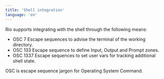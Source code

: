 ```yaml
---
title: 'Shell integration'
language: 'en'
---
```


Rio supports integrating with the shell through the following means:

- OSC 7 Escape sequences to advise the terminal of the working directory.
- OSC 133 Escape sequence to define Input, Output and Prompt zones.
- OSC 1337 Escape sequences to set user vars for tracking additional shell state.

OSC is escape sequence jargon for Operating System Command.
